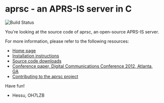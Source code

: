 
aprsc - an APRS-IS server in C
==============================

![Build Status](https://github.com/hessu/aprsc/actions/workflows/tests.yml/badge.svg)


You're looking at the source code of aprsc, an open-source APRS-IS
server.

For more information, please refer to the following resources:

* [Home page](http://he.fi/aprsc/)
* [Installation instructions](http://he.fi/aprsc/INSTALLING.html)
* [Source code downloads](http://he.fi/aprsc/down/)
* [Conference paper, Digital Communications Conference 2012, Atlanta, GA](http://he.fi/aprsc/dcc-2012-aprsc.pdf)
* [Contributing to the aprsc project](http://he.fi/aprsc/CONTRIBUTING.html)

Have fun!

- Hessu, OH7LZB

